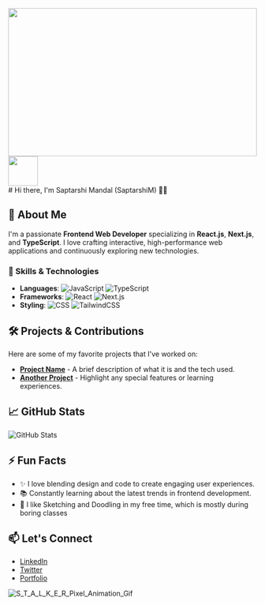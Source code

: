 <div><img src="https://github.com/user-attachments/assets/acdede6c-4604-4520-ae98-b4095bcd4cc7" style="width: 100%; z-index: 0; height:300px">
  <div>
    <img src="https://github.com/user-attachments/assets/3df92489-954d-4df9-abe9-70f18b11f2d2" height="60px" style="vertical-align: left;">
  </div>
</div>
# Hi there, I'm Saptarshi Mandal (SaptarshiM) 👋👋
 <!-- Adjusted logo size to align with the text -->


## 🚀 About Me
I'm a passionate **Frontend Web Developer** specializing in **React.js**, **Next.js**, and **TypeScript**. I love crafting interactive, high-performance web applications and continuously exploring new technologies.


### 🌟 Skills & Technologies
- **Languages**: ![JavaScript](https://img.shields.io/badge/-JavaScript-F7DF1E?logo=javascript&logoColor=black&style=flat) ![TypeScript](https://img.shields.io/badge/-TypeScript-3178C6?logo=typescript&logoColor=white&style=flat)
- **Frameworks**: ![React](https://img.shields.io/badge/-React-61DAFB?logo=react&logoColor=white&style=flat) ![Next.js](https://img.shields.io/badge/-Next.js-000000?logo=nextdotjs&logoColor=white&style=flat)
- **Styling**: ![CSS](https://img.shields.io/badge/-CSS3-1572B6?logo=css3&logoColor=white&style=flat) ![TailwindCSS](https://img.shields.io/badge/-TailwindCSS-38B2AC?logo=tailwind-css&logoColor=white&style=flat)

## 🛠️ Projects & Contributions
Here are some of my favorite projects that I've worked on:

- [**Project Name**](#) - A brief description of what it is and the tech used.
- [**Another Project**](#) - Highlight any special features or learning experiences.

## 📈 GitHub Stats
![GitHub Stats](https://github-readme-stats.vercel.app/api?username=SaptarshiM&show_icons=true&theme=radical)

## ⚡ Fun Facts
- ✨ I love blending design and code to create engaging user experiences.
- 📚 Constantly learning about the latest trends in frontend development.
- 🎨 I like Sketching and Doodling in my free time, which is mostly during boring classes

## 📫 Let's Connect
- [LinkedIn](https://www.linkedin.com)
- [Twitter](https://twitter.com)
- [Portfolio](https://your-portfolio-link)
  

![S_T_A_L_K_E_R_Pixel_Animation_Gif](https://github.com/user-attachments/assets/8c34ea66-36c1-4cad-ad2d-2d39910b093d)


 <!-- Updated GIF li![Uploading S_T_A_L_K_E_R_Pixel_Animation_Gif.gif…]()
nk -->
